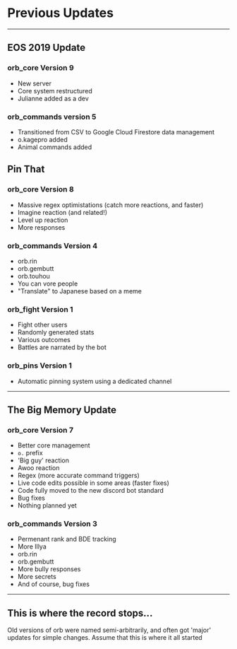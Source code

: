 # Previous Updates 

---

## EOS 2019 Update

### orb_core Version 9

- New server
- Core system restructured
- Julianne added as a dev

### orb_commands version 5

- Transitioned from CSV to Google Cloud Firestore data management
- o.kagepro added
- Animal commands added

## Pin That

### orb_core Version 8

- Massive regex optimistations (catch more reactions, and faster)
- Imagine reaction (and related!)
- Level up reaction
- More responses

### orb_commands Version 4

- orb.rin
- orb.gembutt
- orb.touhou
- You can vore people
- "Translate" to Japanese based on a meme

### orb_fight Version 1
- Fight other users
- Randomly generated stats
- Various outcomes
- Battles are narrated by the bot

### orb_pins Version 1
- Automatic pinning system using a dedicated channel

---

## The Big Memory Update
### orb_core Version 7

- Better core management
- `o.` prefix
- 'Big guy' reaction
- Awoo reaction
- Regex (more accurate command triggers)
- Live code edits possible in some areas (faster fixes)
- Code fully moved to the new discord bot standard
- Bug fixes
- Nothing planned yet

### orb_commands Version 3

- Permenant rank and BDE tracking
- More Illya
- orb.rin
- orb.gembutt
- More bully responses
- More secrets
- And of course, bug fixes

---

## This is where the record stops...
Old versions of orb were named semi-arbitrarily, and often got 'major' updates for simple changes. Assume that this is where it all started
